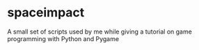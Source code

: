 spaceimpact
===========

A small set of scripts used by me while giving a tutorial on game programming with Python and Pygame
